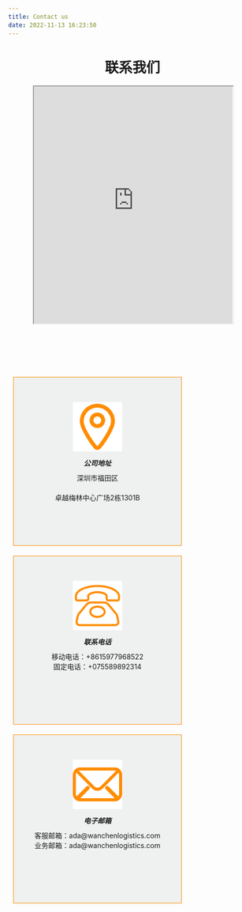 ```yaml
---
title: Contact us
date: 2022-11-13 16:23:50
---
```


# <center> 联系我们

<div style="height:480px;width:80%;margin:10px auto;">
    <iframe width="100%" height="100%" src="https://aipage.bce.baidu.com/openapi/bmap?lng=118.78302479003001&amp;lat=31.97897175020075&amp;zoom=19&amp;title=&amp;info=">
    </iframe>
</div>
<div style="display:block;text-align: center;max-width: 1200px;margin:100px auto;">
<div style="float:left; width: 340px;height: 340px; margin: 10px;background-color: #EEEFEFEF;border:1px solid #FF8C00;">
    <img style="margin:50px auto; width:100px;height:100px;" src="images/contact/地点.svg">
    <h5 style="font-weight:bold;margin:-40px 0px 0px 0px;padding:0px;">公司地址</h5>
    <p style="margin:10px 20px 20px 20px">
        深圳市福田区
    </p>
    <p style="margin:10px 20px 20px 20px">
        卓越梅林中心广场2栋1301B
    </p>
</div>
<div style="float:left; width: 340px;height: 340px; margin: 10px;background-color: #EEEFEFEF;border:1px solid #FF8C00;">
<img style="margin:50px auto; width:100px;height:100px;" src="images/contact/电话.svg">
    <h5 style="font-weight:bold;margin:-40px 0px 0px 0px;padding:0px;">联系电话</h5>
    <p style="margin:10px 20px 0px 20px">
        移动电话：+8615977968522
    </p>
    <p style="margin:00px 20px 20px 20px">
        固定电话：+075589892314
    </p>
</div>
<div style="float:left; width: 340px;height: 340px; margin: 10px;background-color: #EEEFEFEF;border:1px solid #FF8C00;">
    <img style="margin:50px auto; width:100px;height:100px;" src="images/contact/Email.svg">
    <h5 style="font-weight:bold;margin:-40px 0px 0px 0px;padding:0px;">电子邮箱</h5>
    <p style="margin:10px 20px 0px 20px">
        客服邮箱：ada@wanchenlogistics.com
    </p>
    <p style="margin:00px 20px 20px 20px">
        业务邮箱：ada@wanchenlogistics.com
    </p>
</div>
</div>
<div style="clear:both; height:50px;">
</div>

